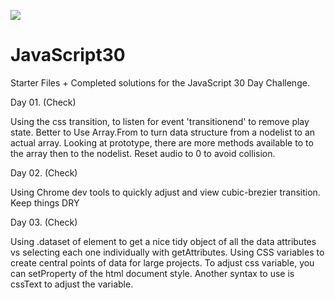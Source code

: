 ![](https://javascript30.com/images/JS3-social-share.png)

# JavaScript30

Starter Files + Completed solutions for the JavaScript 30 Day Challenge.

Day 01. (Check)

Using the css transition, to listen for event 'transitionend' to remove play state.
Better to Use Array.From to turn data structure from a nodelist to an actual array. Looking at prototype, there are more methods available to 
to the array then to the nodelist.
Reset audio to 0 to avoid collision. 

Day 02. (Check)

Using Chrome dev tools to quickly adjust and view cubic-brezier transition.
Keep things DRY

Day 03. (Check)

Using .dataset of element to get a nice tidy object of all the data attributes vs selecting each one individually with getAttributes.
Using CSS variables to create central points of data for large projects.
To adjust css variable, you can setProperty of the html document style. Another syntax to use is cssText to adjust the variable. 



